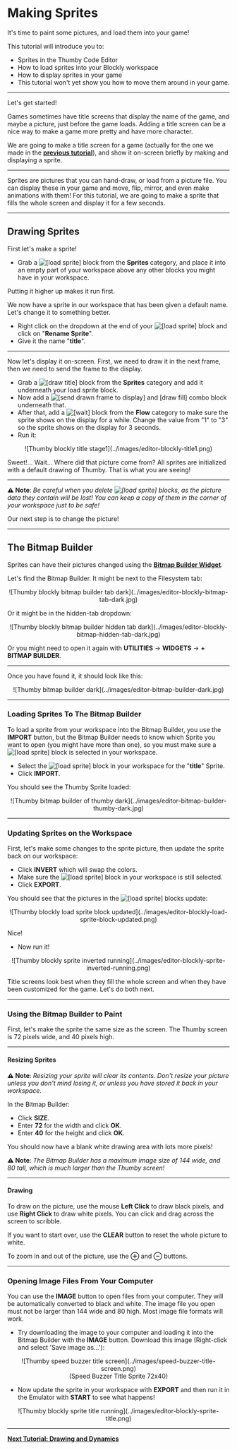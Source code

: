 # Making Sprites

It's time to paint some pictures, and load them into your game!

This tutorial will introduce you to:

* Sprites in the Thumby Code Editor
* How to load sprites into your Blockly workspace
* How to display sprites in your game
* This tutorial won't yet show you how to move them around in your game.

---

Let's get started!

Games sometimes have title screens that display the name of the game, and maybe a picture, just before the game loads. Adding a title screen can be a nice way to make a game more pretty and have more character.

We are going to make a title screen for a game (actually for the one we made in the [**previous tutorial**](../Simplest-Game/ "Making a simple game on Thumby with Blockly tutorial")), and show it on-screen briefly by making and displaying a sprite.

---

Sprites are pictures that you can hand-draw, or load from a picture file. You can display these in your game and move, flip, mirror, and even make animations with them! For this tutorial, we are going to make a sprite that fills the whole screen and display it for a few seconds.

---

## Drawing Sprites

First let's make a sprite!

* Grab a <img src="../../images/editor-blockly-sprite-block.png" alt="[load sprite]" style="height:2.4em"> block from the **Sprites** category, and place it into an empty part of your workspace above any other blocks you might have in your workspace.

Putting it higher up makes it run first.

We now have a sprite in our workspace that has been given a default name. Let's change it to something better.

* Right click on the dropdown at the end of your <img src="../../images/editor-blockly-sprite-block.png" alt="[load sprite]" style="height:2.4em"> block and click on "**Rename Sprite**".
* Give it the name "**title**".

---

Now let's display it on-screen. First, we need to draw it in the next frame, then we need to send the frame to the display.

* Grab a <img src="../../images/editor-blockly-draw-sprite-title-block.png" alt="[draw title]" style="height:2.0em"> block from the **Sprites** category and add it underneath your load sprite block.
* Now add a <img src="../../images/editor-blockly-send-drawn-combo-block.png" alt="[send drawn frame to display] and [draw fill]" style="height:2.8em"> combo block underneath that.
* After that, add a <img src="../../images/editor-blockly-wait-block.png" alt="[wait]" style="height:2.0em"> block from the **Flow** category to make sure the sprite shows on the display for a while. Change the value from "1" to "3" so the sprite shows on the display for 3 seconds.
* Run it:

<center>
![Thumby blockly title stage1](../images/editor-blockly-title1.png)
</center>

Sweet!... Wait... Where did that picture come from? All sprites are initialized with a default drawing of Thumby. That is what you are seeing!

---

**⚠ Note**: *Be careful when you delete <img src="../../images/editor-blockly-sprite-block.png" alt="[load sprite]" style="height:2.4em"> blocks, as the picture data they contain will be lost! You can keep a copy of them in the corner of your workspace just to be safe!*

Our next step is to change the picture!

---

## The Bitmap Builder

Sprites can have their pictures changed using the [**Bitmap Builder Widget**](../../Code-Editor/Widget-panels/#bitmap-builder).

Let's find the Bitmap Builder. It might be next to the Filesystem tab:

<center>
![Thumby blockly bitmap builder tab dark](../images/editor-blockly-bitmap-tab-dark.jpg)
</center>

Or it might be in the hidden-tab dropdown:

<center>
![Thumby blockly bitmap builder hidden tab dark](../images/editor-blockly-bitmap-hidden-tab-dark.jpg)
</center>

Or you might need to open it again with **UTILITIES** -> **WIDGETS** -> **+ BITMAP BUILDER**.

---

Once you have found it, it should look like this:

<center>
![Thumby bitmap builder dark](../images/editor-bitmap-builder-dark.jpg)
</center>

---

### Loading Sprites To The Bitmap Builder

To load a sprite from your workspace into the Bitmap Builder, you use the **IMPORT** button, but the Bitmap Builder needs to know which Sprite you want to open (you might have more than one), so you must make sure a <img src="../../images/editor-blockly-sprite-block.png" alt="[load sprite]" style="height:2.4em"> block is selected in your workspace.

* Select the <img src="../../images/editor-blockly-sprite-block.png" alt="[load sprite]" style="height:2.4em"> block in your workspace for the "**title**" Sprite.
* Click **IMPORT**.

You should see the Thumby Sprite loaded:

<center>
![Thumby bitmap builder of thumby dark](../images/editor-bitmap-builder-thumby-dark.jpg)
</center>

---

### Updating Sprites on the Workspace

First, let's make some changes to the sprite picture, then update the sprite back on our workspace:

* Click **INVERT** which will swap the colors.
* Make sure the <img src="../../images/editor-blockly-sprite-block.png" alt="[load sprite]" style="height:2.4em"> block in your workspace is still selected.
* Click **EXPORT**.

You should see that the pictures in the <img src="../../images/editor-blockly-sprite-block.png" alt="[load sprite]" style="height:2.4em"> blocks update:

<center>
![Thumby blockly load sprite block updated](../images/editor-blockly-load-sprite-block-updated.png)
</center>

Nice!

* Now run it!

<center>
![Thumby blockly sprite inverted running](../images/editor-blockly-sprite-inverted-running.png)
</center>

Title screens look best when they fill the whole screen and when they have been customized for the game. Let's do both next.

---

### Using the Bitmap Builder to Paint

First, let's make the sprite the same size as the screen. The Thumby screen is 72 pixels wide, and 40 pixels high.

---

#### Resizing Sprites

**⚠ Note**: *Resizing your sprite will clear its contents. Don't resize your picture unless you don't mind losing it, or unless you have stored it back in your workspace.*

In the Bitmap Builder:

* Click **SIZE**.
* Enter **72** for the width and click **OK**.
* Enter **40** for the height and click **OK**.

You should now have a blank white drawing area with lots more pixels!

**⚠ Note**: *The Bitmap Builder has a maximum image size of 144 wide, and 80 tall, which is much larger than the Thumby screen!*

---

#### Drawing

To draw on the picture, use the mouse **Left Click** to draw black pixels, and use **Right Click** to draw white pixels. You can click and drag across the screen to scribble.

If you want to start over, use the **CLEAR** button to reset the whole picture to white.

To zoom in and out of the picture, use the **⊕** and **⊖** buttons.

---

### Opening Image Files From Your Computer

You can use the **IMAGE** button to open files from your computer. They will be automatically converted to black and white. The image file you open must not be larger than 144 wide and 80 high. Most image file formats will work.

* Try downloading the image to your computer and loading it into the Bitmap Builder with the **IMAGE** button. Download this image (Right-click and select 'Save image as...'):
<center>
![Thumby speed buzzer title screen](../images/speed-buzzer-title-screen.png)
<br>(Speed Buzzer Title Sprite 72x40)
</center>

* Now update the sprite in your workspace with **EXPORT** and then run it in the Emulator with **START** to see what happens!

<center>
![Thumby blockly sprite title running](../images/editor-blockly-sprite-title.png)
</center>

---

[**Next Tutorial: Drawing and Dynamics**](../Drawing-And-Dynamics/)
